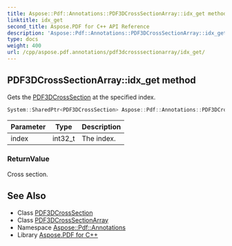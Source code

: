 ```yaml
---
title: Aspose::Pdf::Annotations::PDF3DCrossSectionArray::idx_get method
linktitle: idx_get
second_title: Aspose.PDF for C++ API Reference
description: 'Aspose::Pdf::Annotations::PDF3DCrossSectionArray::idx_get method. Gets the PDF3DCrossSection at the specified index in C++.'
type: docs
weight: 400
url: /cpp/aspose.pdf.annotations/pdf3dcrosssectionarray/idx_get/
---
```

## PDF3DCrossSectionArray::idx_get method


Gets the [PDF3DCrossSection](../../pdf3dcrosssection/) at the specified index.

```cpp
System::SharedPtr<PDF3DCrossSection> Aspose::Pdf::Annotations::PDF3DCrossSectionArray::idx_get(int32_t index)
```


| Parameter | Type | Description |
| --- | --- | --- |
| index | int32_t | The index. |

### ReturnValue

Cross section.

## See Also

* Class [PDF3DCrossSection](../../pdf3dcrosssection/)
* Class [PDF3DCrossSectionArray](../)
* Namespace [Aspose::Pdf::Annotations](../../)
* Library [Aspose.PDF for C++](../../../)
